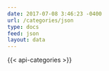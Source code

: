 ```yaml
---
date: 2017-07-08 3:46:23 -0400
url: /categories/json
type: docs
feed: json
layout: data
---
```

{{< api-categories >}}
